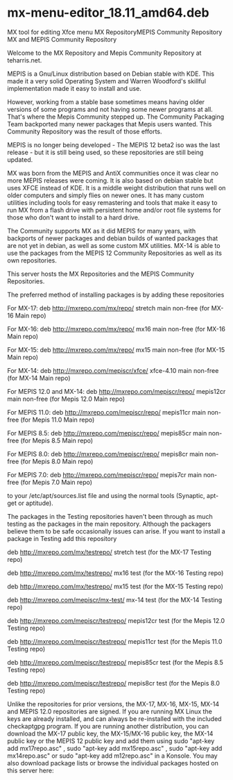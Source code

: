 # mx-menu-editor_18.11_amd64.deb
MX tool for editing Xfce menu
MX RepositoryMEPIS Community Repository MX and MEPIS Community Repository 



Welcome to the MX Repository and Mepis Community Repository at teharris.net.

MEPIS is a Gnu/Linux distribution based on Debian stable with KDE.  This made it a very solid Operating System and Warren Woodford's skillful implementation made it easy to install and use.

However, working from a stable base sometimes means having older versions of some programs and not having some newer programs at all.  That's where the Mepis Community stepped up.  The Community Packaging Team  backported many newer packages that Mepis users wanted.  This Community Repository was the result of those efforts.

MEPIS is no longer being developed - The MEPIS 12 beta2 iso was the last release - but it is still being used, so these repositories are still being updated.

MX was born from the MEPIS and AntiX communities once it was clear no more MEPIS releases were coming. It is also based on debian stable but uses XFCE instead of KDE. It is a middle weight distribution that runs well on older computers and simply flies on newer ones. It has many custom utilities including tools for easy remastering and tools that make it easy to run MX from a flash drive with persistent home and/or root file systems for those who don't want to install to a hard drive.

The Community supports MX as it did MEPIS for many years, with backports of newer packages and debian builds of wanted packages that are not yet in debian, as well as some custom MX utilities. MX-14 is able to use the packages from the MEPIS 12 Community Repositories as well as its own repositories.

This server hosts the MX Repositories and the MEPIS Community Repositories.

The preferred method of installing packages is by adding these repositories

For MX-17:
deb http://mxrepo.com/mx/repo/ stretch main non-free  (for MX-16 Main repo)

For MX-16:
deb http://mxrepo.com/mx/repo/ mx16 main non-free  (for MX-16 Main repo)

For MX-15:
deb http://mxrepo.com/mx/repo/ mx15 main non-free  (for MX-15 Main repo)

For MX-14:
deb http://mxrepo.com/mepiscr/xfce/ xfce-4.10 main non-free  (for MX-14 Main repo)

For MEPIS 12.0 and MX-14:
deb http://mxrepo.com/mepiscr/repo/ mepis12cr main non-free  (for Mepis 12.0 Main repo)

For MEPIS 11.0:
deb http://mxrepo.com/mepiscr/repo/ mepis11cr main non-free  (for Mepis 11.0 Main repo)

For MEPIS 8.5:
deb http://mxrepo.com/mepiscr/repo/ mepis85cr main non-free  (for Mepis 8.5 Main repo)

For MEPIS 8.0:
deb http://mxrepo.com/mepiscr/repo/ mepis8cr main non-free  (for Mepis 8.0 Main repo)

For MEPIS 7.0:
deb http://mxrepo.com/mepiscr/repo/ mepis7cr main non-free  (for Mepis 7.0 Main repo)

to your /etc/apt/sources.list file and using the normal tools (Synaptic, apt-get or aptitude).

The packages in the Testing repositories haven't been through as much testing as the packages in the main repository. Although the packagers believe them to be safe occasionally issues can arise. If you want to install a package in Testing add this repository

deb http://mxrepo.com/mx/testrepo/ stretch test  (for the MX-17 Testing repo)

deb http://mxrepo.com/mx/testrepo/ mx16 test  (for the MX-16 Testing repo)

deb http://mxrepo.com/mx/testrepo/ mx15 test  (for the MX-15 Testing repo)

deb http://mxrepo.com/mepiscr/mx-test/ mx-14 test  (for the MX-14 Testing repo)

deb http://mxrepo.com/mepiscr/testrepo/ mepis12cr test  (for the Mepis 12.0 Testing repo)

deb http://mxrepo.com/mepiscr/testrepo/ mepis11cr test  (for the Mepis 11.0 Testing repo)

deb http://mxrepo.com/mepiscr/testrepo/ mepis85cr test  (for the Mepis 8.5 Testing repo)

deb http://mxrepo.com/mepiscr/testrepo/ mepis8cr test  (for the Mepis 8.0 Testing repo)

Unlike the repositories for prior versions, the MX-17, MX-16, MX-15, MX-14 and MEPIS 12.0 repositories are signed. If you are running MX Linux the keys are already installed, and can always be re-installed with the included checkaptgpg program. If you are running another distribution, you can download the MX-17 public key, the MX-15/MX-16 public key, the MX-14 public key or the MEPIS 12 public key and add them using 
sudo "apt-key add mx17repo.asc" , sudo "apt-key add mx15repo.asc" , sudo "apt-key add mx14repo.asc" or sudo "apt-key add m12repo.asc" in a Konsole.
You may also download package lists or browse the individual packages hosted on this server here:
